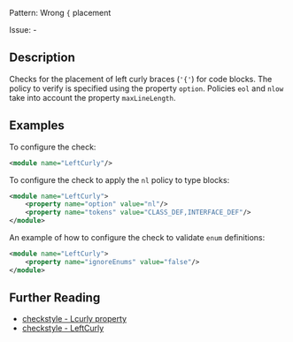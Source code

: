 Pattern: Wrong `{` placement

Issue: -

## Description

Checks for the placement of left curly braces (`'{'`) for code blocks. The policy to verify is specified using the property `option`. Policies `eol` and `nlow` take into account the property `maxLineLength`. 

## Examples

To configure the check: 


```xml
<module name="LeftCurly"/>
```
        

To configure the check to apply the `nl` policy to type blocks: 


```xml
<module name="LeftCurly">
    <property name="option" value="nl"/>
    <property name="tokens" value="CLASS_DEF,INTERFACE_DEF"/>
</module>
```
        

An example of how to configure the check to validate `enum` definitions: 


```xml
<module name="LeftCurly">
    <property name="ignoreEnums" value="false"/>
</module>
```

## Further Reading

* [checkstyle - Lcurly property](http://checkstyle.sourceforge.net/property_types.html#lcurly)
* [checkstyle - LeftCurly](http://checkstyle.sourceforge.net/config_blocks.html#LeftCurly)
